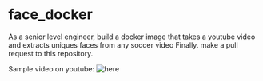 # face_docker
As a senior level engineer, build a docker image that takes a youtube video and extracts uniques faces from any soccer video Finally. make a pull request to this repository. 

Sample video on youtube: ![here](https://www.youtube.com/watch?v=JriaiYZZhbY&amp;t=4s)
